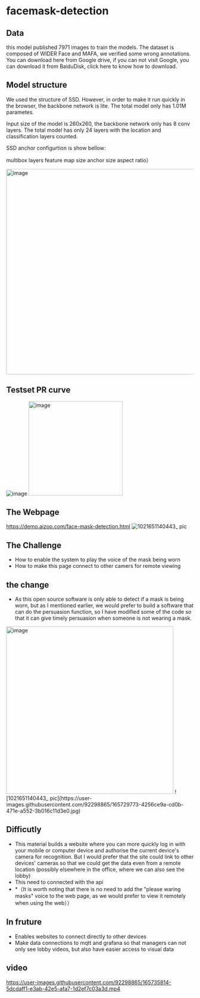 # facemask-detection
## Data
this model published 7971 images to train the models. The dataset is composed of WIDER Face and MAFA, we verified some wrong annotations. You can download here from Google drive, if you can not visit Google, you can download it from BaiduDisk, click here to know how to download.

## Model structure
We used the structure of SSD. However, in order to make it run quickly in the browser, the backbone network is lite. The total model only has 1.01M parametes.

Input size of the model is 260x260, the backbone network only has 8 conv layers. The total model has only 24 layers with the location and classification layers counted.

SSD anchor configurtion is show bellow:

multibox layers	feature map size	anchor size	aspect ratio）

<img width="551" alt="image" src="https://user-images.githubusercontent.com/92298865/165650865-56e3f2c0-7387-4d5e-a3e2-9753d3cb27e3.png">

## Testset PR curve
![image](https://user-images.githubusercontent.com/92298865/165651021-5954663c-c870-4f2e-ac38-6f872a831c16.png)
<img width="253" alt="image" src="https://user-images.githubusercontent.com/92298865/165718756-8258cd0b-c606-4b2f-ac2d-0b3ca0bbcae9.png">
## The Webpage
https://demo.aizoo.com/face-mask-detection.html
![1021651140443_ pic](https://user-images.githubusercontent.com/92298865/165733933-83a66796-82fb-48c4-8a5f-5962b690b540.jpg)



## The Challenge
* How to enable the system to play the voice of the mask being worn
* How to make this page connect to other camers for remote viewing
## the change 
* As this open source software is only able to detect if a mask is being worn, but as I mentioned earlier, we would prefer to build a software that can do the persuasion function, so I have modified some of the code so that it can give timely persuasion when someone is not wearing a mask.
<img width="449" alt="image" src="https://user-images.githubusercontent.com/92298865/165718598-d96c388a-e51b-4af7-b4bb-cd8d723b3292.png">
![1021651140443_ pic](https://user-images.githubusercontent.com/92298865/165729773-4256ce9a-cd0b-471e-a552-3b016c11d3e0.jpg)

## Difficutly
* This material builds a website where you can more quickly log in with your mobile or computer device and authorise the current device's camera for recognition. But I would prefer that the site could link to other devices' cameras so that we could get the data even from a remote location (possibly elsewhere in the office, where we can also see the lobby)
* This need to connected with the api
* *（It is worth noting that there is no need to add the "please waring masks" voice to the web page, as we would prefer to view it remotely when using the web））
## In fruture
* Enables websites to connect directly to other devices
* Make data connections to mqtt and grafana so that managers can not only see lobby videos, but also have easier access to visual data
## video





https://user-images.githubusercontent.com/92298865/165735814-5dcdaff1-e3ab-42e5-afa7-1d2ef7c03a3d.mp4



